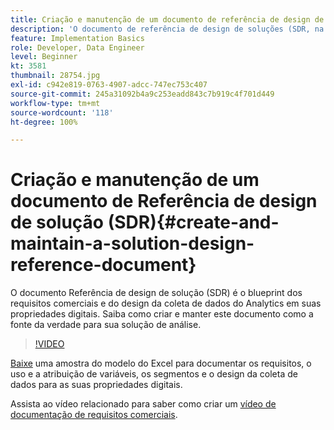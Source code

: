```yaml
---
title: Criação e manutenção de um documento de referência de design de solução (SDR)
description: 'O documento de referência de design de soluções (SDR, na sigla em inglês) é o blueprint dos requisitos comerciais, atribuições de variáveis, definições de segmentos e design da coleta de dados do Analytics para as suas propriedades digitais. '
feature: Implementation Basics
role: Developer, Data Engineer
level: Beginner
kt: 3581
thumbnail: 28754.jpg
exl-id: c942e819-0763-4907-adcc-747ec753c407
source-git-commit: 245a31092b4a9c253eadd843c7b919c4f701d449
workflow-type: tm+mt
source-wordcount: '118'
ht-degree: 100%

---
```


# Criação e manutenção de um documento de Referência de design de solução (SDR){#create-and-maintain-a-solution-design-reference-document}

O documento Referência de design de solução (SDR) é o blueprint dos requisitos comerciais e do design da coleta de dados do Analytics em suas propriedades digitais. Saiba como criar e manter este documento como a fonte da verdade para sua solução de análise.

>[!VIDEO](https://video.tv.adobe.com/v/28754/?quality=12&learn=on)

[Baixe](assets/aa_en_BRD_SDR_template.xlsx) uma amostra do modelo do Excel para documentar os requisitos, o uso e a atribuição de variáveis, os segmentos e o design da coleta de dados para as suas propriedades digitais.

Assista ao vídeo relacionado para saber como criar um [vídeo de documentação de requisitos comerciais](creating-a-business-requirements-document.md).
